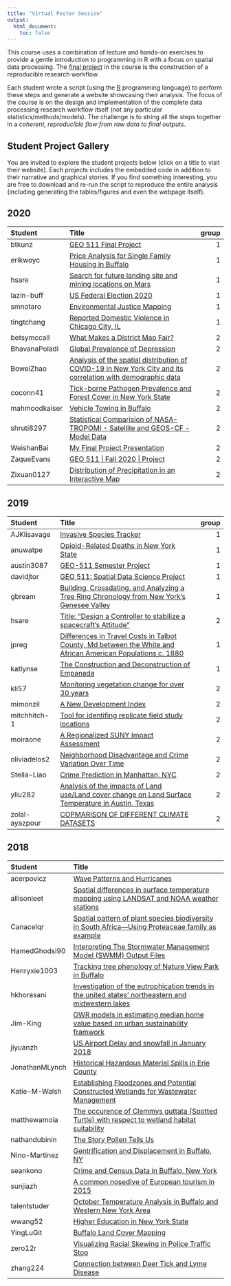 ```yaml
---
title: "Virtual Poster Session"
output:
  html_document:
    toc: false
---
```

 
This course uses a combination of lecture and hands-on exercises to provide a gentle introduction to programming in R with a focus on spatial data processing. The [final project](Project.html) in the course is the construction of a reproducible research workflow.

Each student wrote a script (using the [R](https://www.r-project.org/) programming language) to perform these steps and generate a website showcasing their analysis. The focus of the course is on the design and implementation of the complete data processing research workflow itself (not any particular statistics/methods/models). The challenge is to string all the steps together in a _coherent, reproducible flow from raw data to final outputs_.  

## Student Project Gallery

You are invited to explore the student projects below (click on a title to visit their website).  Each projects includes the embedded code in addition to their narrative and graphical stories.   If you find something interesting, you are free to download and re-run the script to reproduce the entire analysis (including generating the tables/figures and even the webpage itself).

## 2020







|Student       |Title                                                                                                                                                                      | group|
|:-------------|:--------------------------------------------------------------------------------------------------------------------------------------------------------------------------|-----:|
|btkunz        |[GEO 511 Final Project](https://geo511-2020.github.io/geo511-2020-project-btkunz)                                                                                          |     1|
|erikwoyc      |[Price Analysis for Single Family Housing in Buffalo](https://geo511-2020.github.io/geo511-2020-project-erikwoyc)                                                          |     1|
|hsare         |[Search for future landing site and mining locations on Mars](https://geo511-2020.github.io/geo511-2020-project-hsare)                                                     |     1|
|lazin-buff    |[US Federal Election 2020](https://geo511-2020.github.io/geo511-2020-project-lazin-buff)                                                                                   |     1|
|smnotaro      |[Environmental Justice Mapping](https://geo511-2020.github.io/geo511-2020-project-smnotaro)                                                                                |     1|
|tingtchang    |[Reported Domestic Violence in Chicago City, IL](https://geo511-2020.github.io/geo511-2020-project-tingtchang)                                                             |     1|
|betsymccall   |[What Makes a District Map Fair?](https://geo511-2020.github.io/geo511-2020-project-betsymccall)                                                                           |     2|
|BhavanaPoladi |[Global Prevalence of Depression](https://geo511-2020.github.io/geo511-2020-project-BhavanaPoladi)                                                                         |     2|
|BoweiZhao     |[Analysis of the spatial distribution of COVID-19 in New York City and its correlation with demographic data](https://geo511-2020.github.io/geo511-2020-project-BoweiZhao) |     2|
|coconn41      |[Tick-borne Pathogen Prevalence and Forest Cover in New York State](https://geo511-2020.github.io/geo511-2020-project-coconn41)                                            |     2|
|mahmoodkaiser |[Vehicle Towing in Buffalo](https://geo511-2020.github.io/geo511-2020-project-mahmoodkaiser)                                                                               |     2|
|shruti8297    |[Statistical Comparision of NASA-TROPOMI - Satellite and GEOS-CF - Model Data](https://geo511-2020.github.io/geo511-2020-project-shruti8297)                               |     2|
|WeishanBai    |[My Final Project Presentation](https://geo511-2020.github.io/geo511-2020-project-WeishanBai)                                                                              |     2|
|ZaqueEvans    |[GEO 511 &#124; Fall 2020 &#124; Project](https://geo511-2020.github.io/geo511-2020-project-ZaqueEvans)                                                                    |     2|
|Zixuan0127    |[Distribution of Precipitation in an Interactive Map](https://geo511-2020.github.io/geo511-2020-project-Zixuan0127)                                                        |     2|


## 2019






|Student        |Title                                                                                                                                                                  | group|
|:--------------|:----------------------------------------------------------------------------------------------------------------------------------------------------------------------|-----:|
|AJKlisavage    |[Invasive Species Tracker](https://geo511-2019.github.io/2019-geo511-project-AJKlisavage)                                                                              |     1|
|anuwatpe       |[Opioid-Related Deaths in New York State](https://geo511-2019.github.io/2019-geo511-project-anuwatpe)                                                                  |     1|
|austin3087     |[GEO-511 Semester Project](https://geo511-2019.github.io/2019-geo511-project-austin3087)                                                                               |     1|
|davidjtor      |[GEO 511: Spatial Data Science Project](https://geo511-2019.github.io/2019-geo511-project-davidjtor)                                                                   |     1|
|gbream         |[Building, Crossdating, and Analyzing a Tree Ring Chronology from New York’s Genesee Valley](https://geo511-2019.github.io/2019-geo511-project-gbream)                 |     1|
|hsare          |[Title: “Design a Controller to stabilize a spacecraft’s Attitude”](https://geo511-2019.github.io/2019-geo511-project-hsare)                                           |     2|
|jpreg          |[Differences in Travel Costs in Talbot County, Md between the White and African American Populations c. 1880](https://geo511-2019.github.io/2019-geo511-project-jpreg) |     1|
|katlynse       |[The Construction and Deconstruction of Empanada](https://geo511-2019.github.io/2019-geo511-project-katlynse)                                                          |     1|
|kli57          |[Monitoring vegetation change for over 30 years](https://geo511-2019.github.io/2019-geo511-project-kli57)                                                              |     2|
|mimonzil       |[A New Development Index](https://geo511-2019.github.io/2019-geo511-project-mimonzil)                                                                                  |     2|
|mitchhitch-1   |[Tool for identifing replicate field study locations](https://geo511-2019.github.io/2019-geo511-project-mitchhitch-1)                                                  |     2|
|moiraone       |[A Regionalized SUNY Impact Assessment](https://geo511-2019.github.io/2019-geo511-project-moiraone)                                                                    |     2|
|oliviadelos2   |[Neighborhood Disadvantage and Crime Variation Over Time](https://geo511-2019.github.io/2019-geo511-project-oliviadelos2)                                              |     2|
|Stella-Liao    |[Crime Prediction in Manhattan, NYC](https://geo511-2019.github.io/2019-geo511-project-Stella-Liao)                                                                    |     2|
|yliu282        |[Analysis of the impacts of Land use/Land cover change on Land Surface Temperature in Austin, Texas](https://geo511-2019.github.io/2019-geo511-project-yliu282)        |     2|
|zolal-ayazpour |[COPMARISON OF DIFFERENT CLIMATE DATASETS](https://geo511-2019.github.io/2019-geo511-project-zolal-ayazpour)                                                           |     2|



## 2018




|Student        |Title                                                                                                                                                                        |
|:--------------|:----------------------------------------------------------------------------------------------------------------------------------------------------------------------------|
|acerpovicz     |[Wave Patterns and Hurricanes](https://adamwilsonlabedu.github.io/geo503-2018-finalproject-acerpovicz/)                                                                      |
|allisonleet    |[Spatial differences in surface temperature mapping using LANDSAT and NOAA weather stations](https://adamwilsonlabedu.github.io/geo503-2018-finalproject-allisonleet)        |
|Canacelqr      |[Spatial pattern of plant species biodiversity in South Africa—Using Proteaceae family as example](https://adamwilsonlabedu.github.io/geo503-2018-finalproject-Canacelqr)    |
|HamedGhodsi90  |[Interpreting The Stormwater Management Model (SWMM) Output Files](https://adamwilsonlabedu.github.io/geo503-2018-finalproject-HamedGhodsi90)                                |
|Henryxie1003   |[Tracking tree phenology of Nature View Park in Buffalo](https://adamwilsonlabedu.github.io/geo503-2018-finalproject-Henryxie1003)                                           |
|hkhorasani     |[Investigation of the eutrophication trends in the united states’ northeastern and midwestern lakes](https://adamwilsonlabedu.github.io/geo503-2018-finalproject-hkhorasani) |
|Jim-King       |[GWR models in estimating median home value based on urban sustainability framwork](https://adamwilsonlabedu.github.io/geo503-2018-finalproject-Jim-King/)                   |
|jiyuanzh       |[US Airport Delay and snowfall in January 2018](https://adamwilsonlabedu.github.io/geo503-2018-finalproject-jiyuanzh)                                                        |
|JonathanMLynch |[Historical Hazardous Material Spills in Erie County](https://adamwilsonlabedu.github.io/geo503-2018-finalproject-JonathanMLynch/)                                           |
|Katie-M-Walsh  |[Establishing Floodzones and Potential Constructed Wetlands for Wastewater Management](https://adamwilsonlabedu.github.io/geo503-2018-finalproject-Katie-M-Walsh)            |
|matthewamoia   |[The occurence of Clemmys guttata (Spotted Turtle) with respect to wetland habitat suitability](https://adamwilsonlabedu.github.io/geo503-2018-finalproject-matthewamoia/)   |
|nathandubinin  |[The Story Pollen Tells Us](https://adamwilsonlabedu.github.io/geo503-2018-finalproject-nathandubinin/)                                                                      |
|Nino-Martinez  |[Gentrification and Displacement in Buffalo, NY](https://adamwilsonlabedu.github.io/geo503-2018-finalproject-Nino-Martinez/)                                                 |
|seankono       |[Crime and Census Data in Buffalo, New York](https://adamwilsonlabedu.github.io/geo503-2018-finalproject-seankono/)                                                          |
|sunjiazh       |[A common nosedive of European tourism in 2015](https://adamwilsonlabedu.github.io/geo503-2018-finalproject-sunjiazh)                                                        |
|talentstuder   |[October Temperature Analysis in Buffalo and Western New York Area](https://adamwilsonlabedu.github.io/geo503-2018-finalproject-talentstuder)                                |
|wwang52        |[Higher Education in New York State](https://adamwilsonlabedu.github.io/geo503-2018-finalproject-wwang52)                                                                    |
|YingLuGit      |[Buffalo Land Cover Mapping](https://adamwilsonlabedu.github.io/geo503-2018-finalproject-YingLuGit/)                                                                         |
|zero12r        |[Visualizing Racial Skewing in Police Traffic Stop](https://adamwilsonlabedu.github.io/geo503-2018-finalproject-zero12r)                                                     |
|zhang224       |[Connection between Deer Tick and Lyme Disease](https://adamwilsonlabedu.github.io/geo503-2018-finalproject-zhang224)                                                        |
